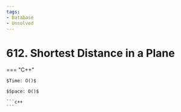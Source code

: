 ```yaml
---
tags:
- Database
- Unsolved
---
```



# 612. Shortest Distance in a Plane

=== "C++"

    $Time: O()$

    $Space: O()$

    ```c++
    ```